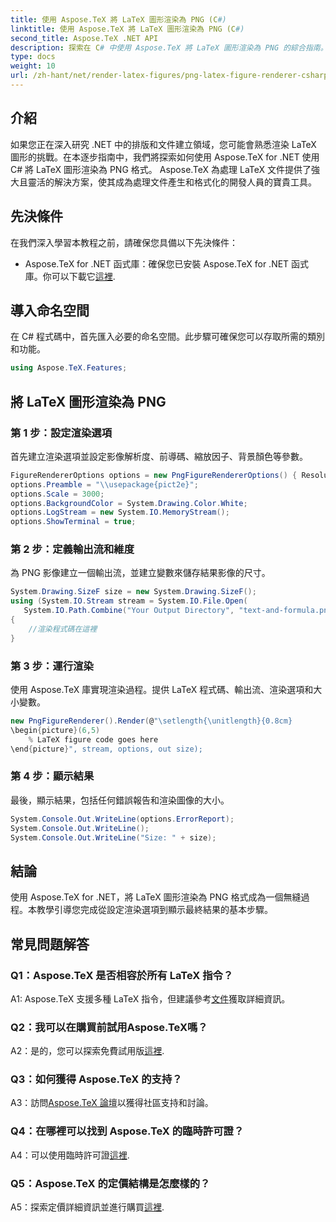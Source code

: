 ```yaml
---
title: 使用 Aspose.TeX 將 LaTeX 圖形渲染為 PNG (C#)
linktitle: 使用 Aspose.TeX 將 LaTeX 圖形渲染為 PNG (C#)
second_title: Aspose.TeX .NET API
description: 探索在 C# 中使用 Aspose.TeX 將 LaTeX 圖形渲染為 PNG 的綜合指南。透過程式碼範例逐步學習。
type: docs
weight: 10
url: /zh-hant/net/render-latex-figures/png-latex-figure-renderer-csharp/
---
```

## 介紹

如果您正在深入研究 .NET 中的排版和文件建立領域，您可能會熟悉渲染 LaTeX 圖形的挑戰。在本逐步指南中，我們將探索如何使用 Aspose.TeX for .NET 使用 C# 將 LaTeX 圖形渲染為 PNG 格式。 Aspose.TeX 為處理 LaTeX 文件提供了強大且靈活的解決方案，使其成為處理文件產生和格式化的開發人員的寶貴工具。

## 先決條件

在我們深入學習本教程之前，請確保您具備以下先決條件：

-  Aspose.TeX for .NET 函式庫：確保您已安裝 Aspose.TeX for .NET 函式庫。你可以下載它[這裡](https://releases.aspose.com/tex/net/).

## 導入命名空間

在 C# 程式碼中，首先匯入必要的命名空間。此步驟可確保您可以存取所需的類別和功能。

```csharp
using Aspose.TeX.Features;
```

## 將 LaTeX 圖形渲染為 PNG

### 第 1 步：設定渲染選項

首先建立渲染選項並設定影像解析度、前導碼、縮放因子、背景顏色等參數。

```csharp
FigureRendererOptions options = new PngFigureRendererOptions() { Resolution = 150 };
options.Preamble = "\\usepackage{pict2e}";
options.Scale = 3000;
options.BackgroundColor = System.Drawing.Color.White;
options.LogStream = new System.IO.MemoryStream();
options.ShowTerminal = true;
```

### 第 2 步：定義輸出流和維度

為 PNG 影像建立一個輸出流，並建立變數來儲存結果影像的尺寸。

```csharp
System.Drawing.SizeF size = new System.Drawing.SizeF();
using (System.IO.Stream stream = System.IO.File.Open(
   System.IO.Path.Combine("Your Output Directory", "text-and-formula.png"), System.IO.FileMode.Create))
{
    //渲染程式碼在這裡
}
```

### 第 3 步：運行渲染

使用 Aspose.TeX 庫實現渲染過程。提供 LaTeX 程式碼、輸出流、渲染選項和大小變數。

```csharp
new PngFigureRenderer().Render(@"\setlength{\unitlength}{0.8cm}
\begin{picture}(6,5)
    % LaTeX figure code goes here
\end{picture}", stream, options, out size);
```

### 第 4 步：顯示結果

最後，顯示結果，包括任何錯誤報告和渲染圖像的大小。

```csharp
System.Console.Out.WriteLine(options.ErrorReport);
System.Console.Out.WriteLine();
System.Console.Out.WriteLine("Size: " + size);
```

## 結論

使用 Aspose.TeX for .NET，將 LaTeX 圖形渲染為 PNG 格式成為一個無縫過程。本教學引導您完成從設定渲染選項到顯示最終結果的基本步驟。

## 常見問題解答

### Q1：Aspose.TeX 是否相容於所有 LaTeX 指令？

 A1: Aspose.TeX 支援多種 LaTeX 指令，但建議參考[文件](https://reference.aspose.com/tex/net/)獲取詳細資訊。

### Q2：我可以在購買前試用Aspose.TeX嗎？

A2：是的，您可以探索免費試用版[這裡](https://releases.aspose.com/).

### Q3：如何獲得 Aspose.TeX 的支持？

A3：訪問[Aspose.TeX 論壇](https://forum.aspose.com/c/tex/47)以獲得社區支持和討論。

### Q4：在哪裡可以找到 Aspose.TeX 的臨時許可證？

 A4：可以使用臨時許可證[這裡](https://purchase.aspose.com/temporary-license/).

### Q5：Aspose.TeX 的定價結構是怎麼樣的？

A5：探索定價詳細資訊並進行購買[這裡](https://purchase.aspose.com/buy).